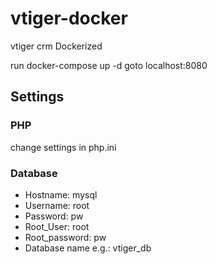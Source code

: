 # vtiger-docker
vtiger crm Dockerized

run docker-compose up -d
goto localhost:8080

## Settings

### PHP
change settings in php.ini

### Database
- Hostname: mysql
- Username: root
- Password: pw
- Root_User: root
- Root_password: pw
- Database name e.g.: vtiger_db
